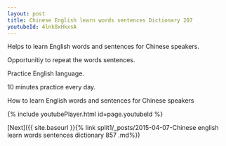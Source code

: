```yaml
---
layout: post
title: Chinese English learn words sentences Dictionary 207 
youtubeId: 4lnk8xHkxsA
---
```

 
 
Helps to learn English words and sentences for Chinese speakers.

Opportunitiy to repeat the words sentences. 

Practice English language. 
 
10 minutes practice every day. 
 
How to learn English words and sentences for Chinese speakers 
 
{% include youtubePlayer.html id=page.youtubeId %}
 
 
[Next]({{ site.baseurl }}{% link  split1/_posts/2015-04-07-Chinese english learn words sentences dictionary 857 .md%})
 
